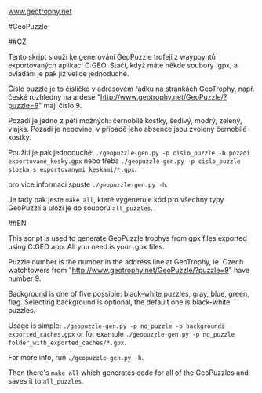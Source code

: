 www.geotrophy.net

#GeoPuzzle

##CZ

Tento skript slouží ke generování GeoPuzzle trofejí z waypoyntů exportovaných aplikací C:GEO. Stačí, když máte někde soubory .gpx, a ovládání je pak již velice jednoduché.

Číslo puzzle je to číslíčko v adresovém řádku na stránkách GeoTrophy, např. české rozhledny na ardese "http://www.geotrophy.net/GeoPuzzle/?puzzle=9" mají číslo 9.

Pozadí je jedno z pěti možných: černobílé kostky, šedivý, modrý, zelený, vlajka. Pozadi je nepovine, v případě jeho absence jsou zvoleny černobílé kostky.

Použití je pak jednoduché: `./geopuzzle-gen.py -p cislo_puzzle -b pozadi exportovane_kesky.gpx` nebo třeba `./geopuzzle-gen.py -p cislo_puzzle slozka_s_exportovanymi_keskami/*.gpx`.

pro vice informaci spuste `./geopuzzle-gen.py -h`.

Je tady pak jeste `make all`, které vygeneruje kód pro všechny typy GeoPuzzlí a ulozi je do souboru `all_puzzles`.

##EN

This script is used to generate GeoPuzzle trophys from gpx files exported using C:GEO app. All you need is your .gpx files.

Puzzle number is the number in the address line at GeoTrophy, ie. Czech watchtowers from "http://www.geotrophy.net/GeoPuzzle/?puzzle=9" have number 9.

Background is one of five possible: black-white puzzles, gray, blue, green, flag. Selecting background is optional, the default one is black-white puzzles.

Usage is simple: `./geopuzzle-gen.py -p no_puzzle -b backgroundi exported_caches.gpx` or for example `./geopuzzle-gen.py -p no_puzzle folder_with_exported_caches/*.gpx`.

For more info, run `./geopuzzle-gen.py -h`.

Then there's `make all` which generates code for all of the GeoPuzzles and saves it to `all_puzzles`.
